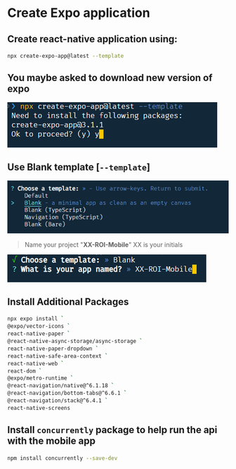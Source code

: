 # Create Expo application

## Create react-native application using:

```bash
npx create-expo-app@latest --template
```

## You maybe asked to download new version of **expo**

![](Images/JH_2024-11-14-11-44-17.png)

## Use **Blank** template [`--template`]

![](Images/JH_2024-11-14-11-44-50.png)

> Name your project "**XX-ROI-Mobile**" XX is your initials

![](Images/JH_2024-11-14-12-11-19.png)

## Install Additional Packages

```bash
npx expo install `
@expo/vector-icons `
react-native-paper `
@react-native-async-storage/async-storage `
react-native-paper-dropdown `
react-native-safe-area-context `
react-native-web `
react-dom `
@expo/metro-runtime `
@react-navigation/native@^6.1.18 `
@react-navigation/bottom-tabs@^6.6.1 `
@react-navigation/stack@^6.4.1 `
react-native-screens
```

## Install `concurrently` package to help run the api with the mobile app

```bash
npm install concurrently --save-dev
```
